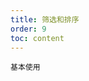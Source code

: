 ```yaml
---
title: 筛选和排序
order: 9
toc: content
---
```


<code src='../examples/FilterSortBasic.tsx' description='对某一列数据进行筛选，使用列的 filters 属性来指定需要筛选菜单的列，filterMethod 用于筛选当前数据，filterMultiple 用于指定多选和单选。<br/>
 对某一列数据进行排序，通过指定列的 sorter 函数即可启动排序按钮。sorter: function(rowA, rowB) { ... }， rowA、rowB 为比较的两个行数据。<br/>
 使用 defaultSortOrder 属性，设置列的默认排序顺序。'>基本使用</code>
